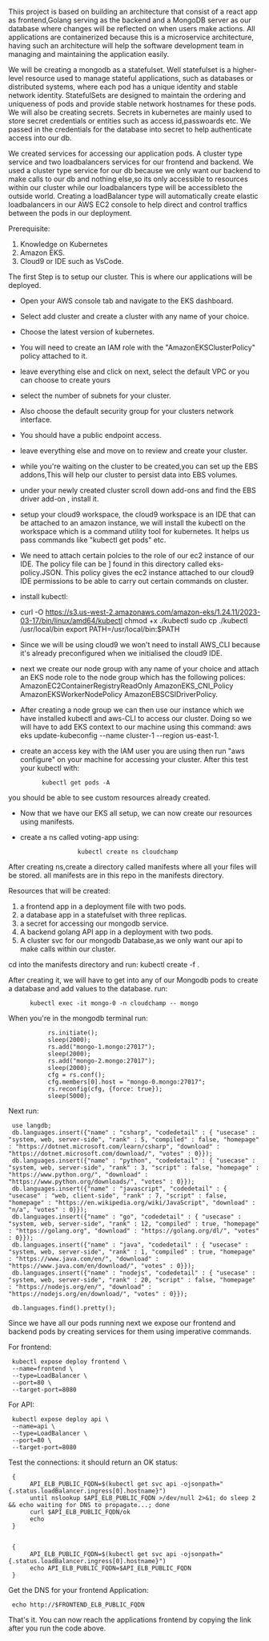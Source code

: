 Thiis project is based on building an architecture that consist of a react app as frontend,Golang 
serving as the backend and a MongoDB server as our database where changes will be reflected on when 
users make actions. All applications are containerized because this is a microservice architecture, having
such an architecture will help the software development team in managing and maintaining the application easily.

We will be creating a mongodb as a statefulset. Well statefulset is a higher-level resource used to manage stateful
applications, such as databases or distributed systems, where each pod has a unique identity and stable network
identity. StatefulSets are designed to maintain the ordering and uniqueness of pods and 
provide stable network hostnames for these pods. We will also be creating secrets. Secrets in kubernetes are mainly
used to store secret credentials or entities such as access id,passwoards etc. We passed in the credentials for the 
database into secret to help authenticate access into our db.

We created services for accessing our application pods. A cluster type service and two loadbalancers services for 
our frontend and backend. We used a cluster type service for our db because we only want our backend to make calls 
to our db and nothing else,so its only accessible to resources within our cluster while our loadbalancers type will 
be accessibleto the outside world. Creating a loadBalancer type will automatically create elastic loadbalancers in our
AWS EC2 console to help direct and control traffics between the pods in our deployment.

Prerequisite:
1. Knowledge on Kubernetes 
2. Amazon EKS.
3. Cloud9 or IDE such as VsCode.

 The first Step is to setup our cluster. This is where our applications will be deployed.
   - Open your AWS console tab and navigate to the EKS dashboard.
   - Select add cluster and create a cluster with any name of your choice.
   - Choose the latest version of kubernetes.
   - You will need to create an IAM role with the "AmazonEKSClusterPolicy" policy attached to it.
   - leave everything else and click on next, select the default VPC or you can choose to create yours
   - select the number of subnets for your cluster.
   - Also choose the default security group for your clusters network interface.
   - You should have a public endpoint access.
   - leave everything else and move on to review and create your cluster.
   - while you're waiting on the cluster to be created,you can set up the EBS addons,This will help
     our cluster to persist data into EBS volumes.
   - under your newly created cluster scroll down add-ons and find the EBS driver add-on , install it.
   - setup your cloud9 workspace, the cloud9 workspace is an IDE that can be attached to an amazon
     instance, we will install the kubectl on the workspace which is a command utility tool for kubernetes. 
     It helps us pass commands like "kubectl get pods" etc.
   - We need to attach certain polcies to the role of our ec2 instance of our IDE. The policy file can be 
 ]   found in this directory called eks-policy.JSON. This policy gives the ec2 instance attached to our 
     cloud9 IDE permissions to be able to carry out certain commands on cluster.
   - install kubectl:
   -    curl -O https://s3.us-west-2.amazonaws.com/amazon-eks/1.24.11/2023-03-17/bin/linux/amd64/kubectl
        chmod +x ./kubectl
        sudo cp ./kubectl /usr/local/bin
        export PATH=/usr/local/bin:$PATH

   - Since we will be using cloud9 we won't need to install AWS_CLI because it's already preconfigured 
     when we initialised the cloud9 IDE.
   - next we create our node group with any name of your choice and attach an EKS node role to the node
     group which has the following polices:
        AmazonEC2ContainerRegistryReadOnly
        AmazonEKS_CNI_Policy
        AmazonEKSWorkerNodePolicy
        AmazonEBSCSIDriverPolicy.
   - After creating a node group we can then use our instance which we have installed kubectl and aws-CLI
     to access our cluster. Doing so we will have to add EKS context to our machine using this command:
          aws eks update-kubeconfig --name cluster-1 --region us-east-1.
  
   - create an access key with the IAM user you are using then run "aws configure" on your machine for accessing
     your cluster. After this test your kubectl with:

               kubectl get pods -A


   you should be able to see custom resources already created.
   
   - Now that we have our EKS all setup, we can now create our resources using manifests.
   - create a ns called voting-app using:
     
                         kubectl create ns cloudchamp
   
   After creating ns,create a directory called manifests where all your files will be 
   stored. all manifests are in this repo in the manifests directory.
   
Resources that will be created:
1. a frontend app in a deployment file with two pods.
2. a database app in a statefulset with three replicas.
3. a secret for accessing our mongodb service.
4. A backend golang API app in a deployment with two pods.
5. A cluster svc for our mongodb Database,as we only want our api to make calls within our cluster.

cd into the manifests directory and run:
          kubectl create -f .
          
After creating it, we will have to get into any of our Mongodb pods to create a database and 
add values to the database. run:

          kubectl exec -it mongo-0 -n cloudchamp -- mongo 
          
When you're in the mongodb terminal run:

               rs.initiate();
               sleep(2000);
               rs.add("mongo-1.mongo:27017");
               sleep(2000);
               rs.add("mongo-2.mongo:27017");
               sleep(2000);
               cfg = rs.conf();
               cfg.members[0].host = "mongo-0.mongo:27017";
               rs.reconfig(cfg, {force: true});
               sleep(5000);
Next run:

     use langdb;
     db.languages.insert({"name" : "csharp", "codedetail" : { "usecase" : "system, web, server-side", "rank" : 5, "compiled" : false, "homepage" : "https://dotnet.microsoft.com/learn/csharp", "download" : "https://dotnet.microsoft.com/download/", "votes" : 0}});
     db.languages.insert({"name" : "python", "codedetail" : { "usecase" : "system, web, server-side", "rank" : 3, "script" : false, "homepage" : "https://www.python.org/", "download" : "https://www.python.org/downloads/", "votes" : 0}});
     db.languages.insert({"name" : "javascript", "codedetail" : { "usecase" : "web, client-side", "rank" : 7, "script" : false, "homepage" : "https://en.wikipedia.org/wiki/JavaScript", "download" : "n/a", "votes" : 0}});
     db.languages.insert({"name" : "go", "codedetail" : { "usecase" : "system, web, server-side", "rank" : 12, "compiled" : true, "homepage" : "https://golang.org", "download" : "https://golang.org/dl/", "votes" : 0}});
     db.languages.insert({"name" : "java", "codedetail" : { "usecase" : "system, web, server-side", "rank" : 1, "compiled" : true, "homepage" : "https://www.java.com/en/", "download" : "https://www.java.com/en/download/", "votes" : 0}});
     db.languages.insert({"name" : "nodejs", "codedetail" : { "usecase" : "system, web, server-side", "rank" : 20, "script" : false, "homepage" : "https://nodejs.org/en/", "download" : "https://nodejs.org/en/download/", "votes" : 0}});

     db.languages.find().pretty();
     
Since we have all our pods running next we expose our frontend and backend pods by creating services for them using imperative commands.

For frontend:

     kubectl expose deploy frontend \
     --name=frontend \
     --type=LoadBalancer \
     --port=80 \
     --target-port=8080
     
For API:

     kubectl expose deploy api \
     --name=api \
     --type=LoadBalancer \
     --port=80 \
     --target-port=8080
     
Test the connections: it should return an OK status:

     {
          API_ELB_PUBLIC_FQDN=$(kubectl get svc api -ojsonpath="{.status.loadBalancer.ingress[0].hostname}")
          until nslookup $API_ELB_PUBLIC_FQDN >/dev/null 2>&1; do sleep 2 && echo waiting for DNS to propagate...; done
          curl $API_ELB_PUBLIC_FQDN/ok
          echo
     }


     {
          API_ELB_PUBLIC_FQDN=$(kubectl get svc api -ojsonpath="{.status.loadBalancer.ingress[0].hostname}")
          echo API_ELB_PUBLIC_FQDN=$API_ELB_PUBLIC_FQDN
     }

Get the DNS for your frontend Application:

     echo http://$FRONTEND_ELB_PUBLIC_FQDN
That's it. You can now reach the applications frontend by copying the link after you run the code above.